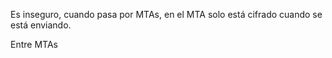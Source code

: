 Es inseguro, cuando pasa por MTAs, en el MTA solo está cifrado cuando se está enviando.

Entre MTAs 